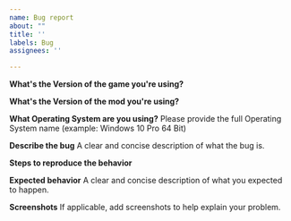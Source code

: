 ```yaml
---
name: Bug report
about: "​​​"
title: ''
labels: Bug
assignees: ''

---
```


**What's the Version of the game you're using?**


**What's the Version of the mod you're using?**


**What Operating System are you using?**
Please provide the full Operating System name (example: Windows 10 Pro 64 Bit)


**Describe the bug**
A clear and concise description of what the bug is.


**Steps to reproduce the behavior**


**Expected behavior**
A clear and concise description of what you expected to happen.


**Screenshots**
If applicable, add screenshots to help explain your problem.
